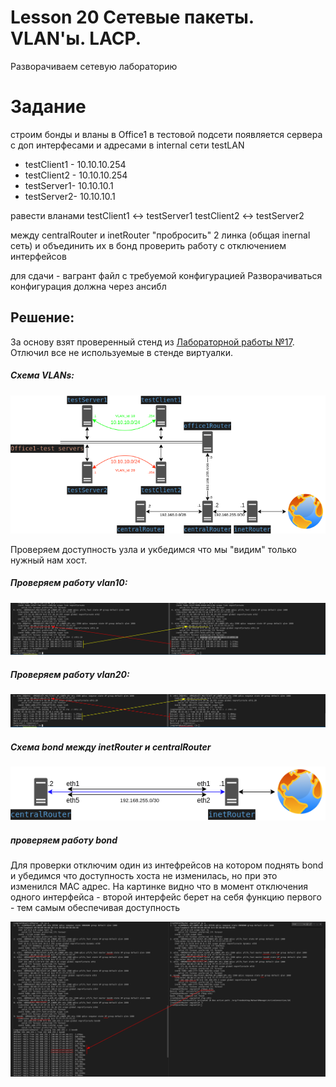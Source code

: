 # Lesson 20 Сетевые пакеты. VLAN'ы. LACP.

Разворачиваем сетевую лабораторию

# Задание
строим бонды и вланы
в Office1 в тестовой подсети появляется сервера с доп интерфесами и адресами
в internal сети testLAN
- testClient1 - 10.10.10.254
- testClient2 - 10.10.10.254
- testServer1- 10.10.10.1
- testServer2- 10.10.10.1

равести вланами
testClient1 <-> testServer1
testClient2 <-> testServer2

между centralRouter и inetRouter
"пробросить" 2 линка (общая inernal сеть) и объединить их в бонд
проверить работу c отключением интерфейсов

для сдачи - вагрант файл с требуемой конфигурацией
Разворачиваться конфигурация должна через ансибл

## Решение:

За основу взят проверенный стенд из [Лабораторной работы №17](https://github.com/mbfx/otus-linux/tree/master/lab17). Отлючил все не используемые в стенде виртуалки.

##### Схема VLANs:

![](images/lesson20.png)

Проверяем доступность узла и укбедимся что мы "видим" только нужный нам хост.

##### Проверяем работу  vlan10:

![](images/vlan10.png)


##### Проверяем работу  vlan20:

![](images/vlan20.png)


##### Схема bond между inetRouter и centralRouter

![](images/bond-sheme.png)


##### проверяем работу bond
Для проверки отключим один из интефрейсов на котором поднять  bond и убедимся что доступность хоста не изменилась, но при это изменился MAC адрес.
На картинке видно что в момент отключения  одного интерфейса - второй интерфейс берет на себя функцию первого - тем самым обеспечивая доступность

![](images/bond.png)

